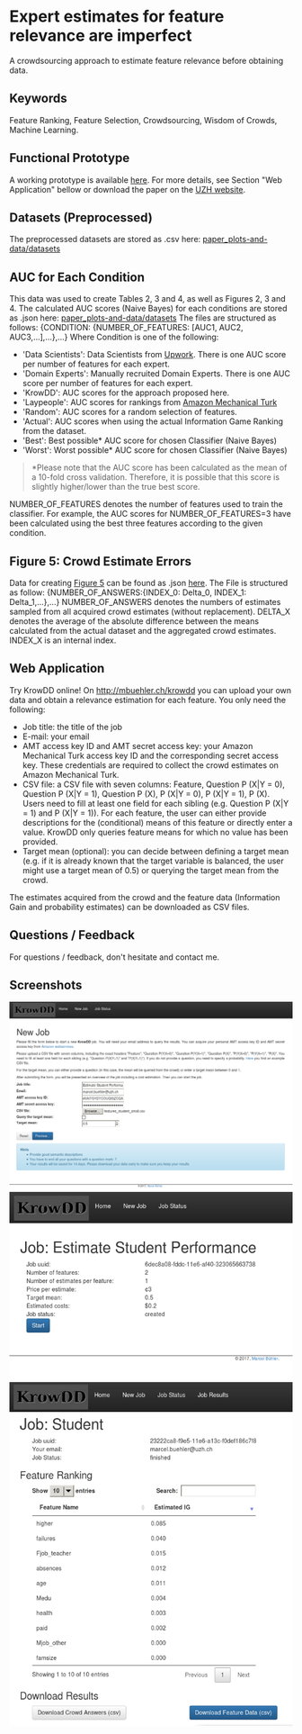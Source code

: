 
Expert estimates for feature relevance are imperfect
===================
A crowdsourcing approach to estimate feature relevance before obtaining data.

Keywords
-------------
Feature Ranking, Feature Selection, Crowdsourcing, Wisdom of Crowds, Machine Learning.

Functional Prototype
-------------
A working prototype is available [here](http://mbuehler.ch/krowdd). For more details, see Section "Web Application" bellow or download the paper on the [UZH website](https://www.merlin.uzh.ch/publication/show/15636).

Datasets (Preprocessed)
-------------
The preprocessed datasets are stored as .csv here: [paper_plots-and-data/datasets](paper_plots-and-data/datasets)

AUC for Each Condition
-------------
This data was used to create Tables 2, 3 and 4, as well as Figures 2, 3 and 4. The calculated AUC scores (Naive Bayes) for each conditions are stored as .json here: [paper_plots-and-data/datasets](paper_plots-and-data/datasets)
The files are structured as follows:
{CONDITION: {NUMBER_OF_FEATURES: [AUC1, AUC2, AUC3,...],...},...}
Where Condition is one of the following:
- 'Data Scientists': Data Scientists from [Upwork](https://www.upwork.com/).  There is one AUC score per number of features for each expert.
- 'Domain Experts': Manually recruited Domain Experts. There is one AUC score per number of features for each expert.
- 'KrowDD': AUC scores for the approach proposed here.
- 'Laypeople': AUC scores for rankings from [Amazon Mechanical Turk](https://www.mturk.com/mturk/welcome)
- 'Random': AUC scores for a random selection of features.
- 'Actual': AUC scores when using the actual Information Game Ranking from the dataset.
- 'Best': Best possible* AUC score for chosen Classifier (Naive Bayes)
- 'Worst': Worst possible* AUC score for chosen Classifier (Naive Bayes)

> *Please note that the AUC score has been calculated as the mean of a 10-fold cross validation. Therefore, it is possible that this score is slightly higher/lower than the true best score.

NUMBER_OF_FEATURES denotes the number of features used to train the classifier. For example, the AUC scores for NUMBER_OF_FEATURES=3 have been calculated using the best three features according to the given condition.


Figure 5: Crowd Estimate Errors
-------------
Data for creating [Figure 5](paper_plots-and-data/fig5_no_answers_vs_delta.png) can be found as .json [here](paper_plots-and-data/fig5_no_answers_vs_delta.json).
The File is structured as follow:
{NUMBER_OF_ANSWERS:{INDEX_0: Delta_0, INDEX_1: Delta_1,...},...}
NUMBER_OF_ANSWERS denotes the numbers of estimates sampled from all acquired crowd estimates (without replacement). DELTA_X denotes the average of the absolute difference between the means calculated from the actual dataset and the aggregated crowd estimates. INDEX_X is an internal index.

Web Application
-------------
Try KrowDD online! 
On http://mbuehler.ch/krowdd you can upload your own data and obtain a relevance estimation for each feature. 
You only need the following:
- Job title: the title of the job
- E-mail: your email
- AMT access key ID and AMT secret access key: your Amazon Mechanical
Turk access key ID and the corresponding secret access key. These credentials are
required to collect the crowd estimates on Amazon Mechanical Turk.
- CSV file: a CSV file with seven columns: Feature, Question P (X|Y = 0), Question
P (X|Y = 1), Question P (X), P (X|Y = 0), P (X|Y = 1), P (X). Users need to fill
at least one field for each sibling (e.g. Question P (X|Y = 1) and P (X|Y = 1)). For
each feature, the user can either provide descriptions for the (conditional) means
of this feature or directly enter a value. KrowDD only queries feature means for
which no value has been provided.
- Target mean (optional): you can decide between defining a target mean (e.g. if it is
already known that the target variable is balanced, the user might use a target
mean of 0.5) or querying the target mean from the crowd.

The estimates acquired from the crowd and the feature data (Information Gain and probability
estimates) can be downloaded as CSV files.

Questions / Feedback
-------------
For questions / feedback, don't hesitate and contact me.

Screenshots
-------------
![New Job View](/app_fred/screenshots/new_job.png "New Job View")
![Job Status View](/app_fred/screenshots/job_status.png "Job Status View")
![Job Result View](/app_fred/screenshots/job_result.png "Job Result View")



